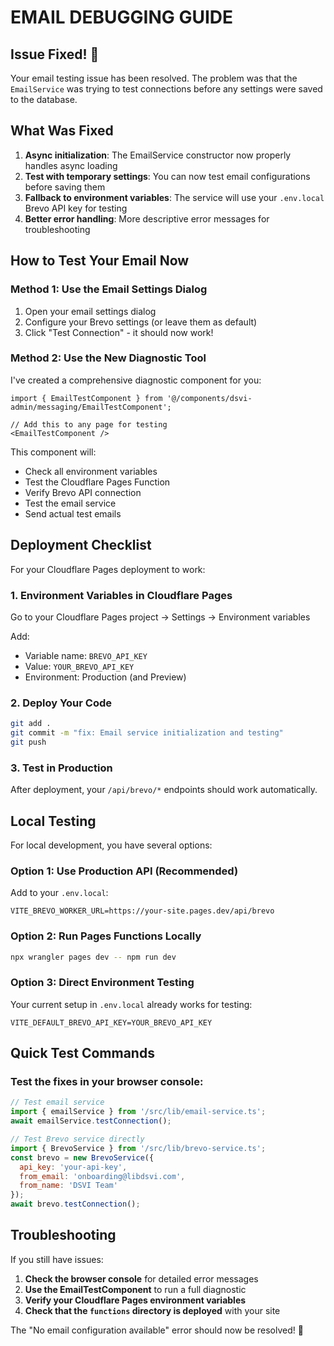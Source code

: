 # EMAIL DEBUGGING GUIDE

## Issue Fixed! 🎉

Your email testing issue has been resolved. The problem was that the `EmailService` was trying to test connections before any settings were saved to the database.

## What Was Fixed

1. **Async initialization**: The EmailService constructor now properly handles async loading
2. **Test with temporary settings**: You can now test email configurations before saving them
3. **Fallback to environment variables**: The service will use your `.env.local` Brevo API key for testing
4. **Better error handling**: More descriptive error messages for troubleshooting

## How to Test Your Email Now

### Method 1: Use the Email Settings Dialog
1. Open your email settings dialog
2. Configure your Brevo settings (or leave them as default)
3. Click "Test Connection" - it should now work!

### Method 2: Use the New Diagnostic Tool
I've created a comprehensive diagnostic component for you:

```tsx
import { EmailTestComponent } from '@/components/dsvi-admin/messaging/EmailTestComponent';

// Add this to any page for testing
<EmailTestComponent />
```

This component will:
- Check all environment variables
- Test the Cloudflare Pages Function
- Verify Brevo API connection
- Test the email service
- Send actual test emails

## Deployment Checklist

For your Cloudflare Pages deployment to work:

### 1. Environment Variables in Cloudflare Pages
Go to your Cloudflare Pages project → Settings → Environment variables

Add:
- Variable name: `BREVO_API_KEY`
- Value: `YOUR_BREVO_API_KEY`
- Environment: Production (and Preview)

### 2. Deploy Your Code
```bash
git add .
git commit -m "fix: Email service initialization and testing"
git push
```

### 3. Test in Production
After deployment, your `/api/brevo/*` endpoints should work automatically.

## Local Testing

For local development, you have several options:

### Option 1: Use Production API (Recommended)
Add to your `.env.local`:
```
VITE_BREVO_WORKER_URL=https://your-site.pages.dev/api/brevo
```

### Option 2: Run Pages Functions Locally
```bash
npx wrangler pages dev -- npm run dev
```

### Option 3: Direct Environment Testing
Your current setup in `.env.local` already works for testing:
```
VITE_DEFAULT_BREVO_API_KEY=YOUR_BREVO_API_KEY
```

## Quick Test Commands

### Test the fixes in your browser console:
```javascript
// Test email service
import { emailService } from '/src/lib/email-service.ts';
await emailService.testConnection();

// Test Brevo service directly
import { BrevoService } from '/src/lib/brevo-service.ts';
const brevo = new BrevoService({
  api_key: 'your-api-key',
  from_email: 'onboarding@libdsvi.com',
  from_name: 'DSVI Team'
});
await brevo.testConnection();
```

## Troubleshooting

If you still have issues:

1. **Check the browser console** for detailed error messages
2. **Use the EmailTestComponent** to run a full diagnostic
3. **Verify your Cloudflare Pages environment variables**
4. **Check that the `functions` directory is deployed** with your site

The "No email configuration available" error should now be resolved! 🚀
